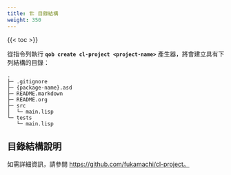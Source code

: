 ```yaml
---
title: 🏗️ 目錄結構
weight: 350
---
```


{{< toc >}}

從指令列執行 **`qob create cl-project <project-name>`** 產生器，將會建立具有下列結構的目錄：

```
.
├─ .gitignore
├─ {package-name}.asd
├─ README.markdown
├─ README.org
├─ src
│  └─ main.lisp
└─ tests
   └─ main.lisp
```

## 目錄結構說明

如需詳細資訊，請參閱 https://github.com/fukamachi/cl-project。
